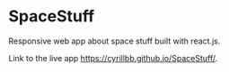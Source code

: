 # SpaceStuff

Responsive web app about space stuff built with react.js. 

Link to the live app https://cyrillbb.github.io/SpaceStuff/.
